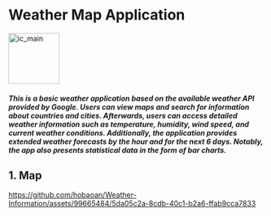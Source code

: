 # Weather Map Application
<img src="https://github.com/hobaoan/Weather-Information/assets/99665484/9da3d204-e6ca-4ef7-bca5-5b75936da721" alt="ic_main" width="100" />

##### This is a basic weather application based on the available weather API provided by Google. Users can view maps and search for information about countries and cities. Afterwards, users can access detailed weather information such as temperature, humidity, wind speed, and current weather conditions. Additionally, the application provides extended weather forecasts by the hour and for the next 6 days. Notably, the app also presents statistical data in the form of bar charts.
## 1. Map

https://github.com/hobaoan/Weather-Information/assets/99665484/5da05c2a-8cdb-40c1-b2a6-ffab9cca7833

